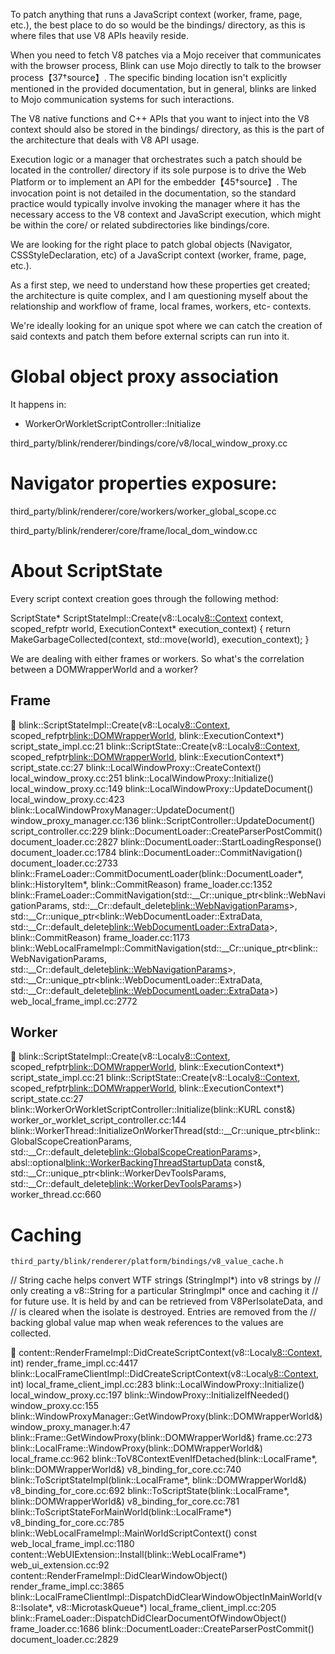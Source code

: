 To patch anything that runs a JavaScript context (worker, frame, page, etc.), the best place to do so would be the bindings/ directory, as this is where files that use V8 APIs heavily reside.

When you need to fetch V8 patches via a Mojo receiver that communicates with the browser process, Blink can use Mojo directly to talk to the browser process【37†source】. The specific binding location isn't explicitly mentioned in the provided documentation, but in general, blinks are linked to Mojo communication systems for such interactions.

The V8 native functions and C++ APIs that you want to inject into the V8 context should also be stored in the bindings/ directory, as this is the part of the architecture that deals with V8 API usage.

Execution logic or a manager that orchestrates such a patch should be located in the controller/ directory if its sole purpose is to drive the Web Platform or to implement an API for the embedder【45†source】. The invocation point is not detailed in the documentation, so the standard practice would typically involve invoking the manager where it has the necessary access to the V8 context and JavaScript execution, which might be within the core/ or related subdirectories like bindings/core.




We are looking for the right place to patch global objects (Navigator, CSSStyleDeclaration, etc) of a JavaScript context (worker, frame, page, etc.).

As a first step, we need to understand how these properties get created; the architecture is quite complex, and I am questioning myself about the relationship and workflow of frame, local frames, workers, etc- contexts.

We're ideally looking for an unique spot where we can catch the creation of said contexts and patch them before external scripts can run into it.


# Global object proxy association

It happens in:

- WorkerOrWorkletScriptController::Initialize

third_party/blink/renderer/bindings/core/v8/local_window_proxy.cc



# Navigator properties exposure:

third_party/blink/renderer/core/workers/worker_global_scope.cc

third_party/blink/renderer/core/frame/local_dom_window.cc




# About ScriptState


Every script context creation goes through the following method:

ScriptState* ScriptStateImpl::Create(v8::Local<v8::Context> context,
                                     scoped_refptr<DOMWrapperWorld> world,
                                     ExecutionContext* execution_context) {
  return MakeGarbageCollected<ScriptStateImpl>(context, std::move(world),
                                               execution_context);
}

We are dealing with either frames or workers. So what's the correlation between a DOMWrapperWorld and a worker?



## Frame

 blink::ScriptStateImpl::Create(v8::Local<v8::Context>, scoped_refptr<blink::DOMWrapperWorld>, blink::ExecutionContext*) script_state_impl.cc:21
 blink::ScriptState::Create(v8::Local<v8::Context>, scoped_refptr<blink::DOMWrapperWorld>, blink::ExecutionContext*) script_state.cc:27
 blink::LocalWindowProxy::CreateContext() local_window_proxy.cc:251
 blink::LocalWindowProxy::Initialize() local_window_proxy.cc:149
 blink::LocalWindowProxy::UpdateDocument() local_window_proxy.cc:423
 blink::LocalWindowProxyManager::UpdateDocument() window_proxy_manager.cc:136
 blink::ScriptController::UpdateDocument() script_controller.cc:229
 blink::DocumentLoader::CreateParserPostCommit() document_loader.cc:2827
 blink::DocumentLoader::StartLoadingResponse() document_loader.cc:1784
 blink::DocumentLoader::CommitNavigation() document_loader.cc:2733
 blink::FrameLoader::CommitDocumentLoader(blink::DocumentLoader*, blink::HistoryItem*, blink::CommitReason) frame_loader.cc:1352
 blink::FrameLoader::CommitNavigation(std::__Cr::unique_ptr<blink::WebNavigationParams, std::__Cr::default_delete<blink::WebNavigationParams>>, std::__Cr::unique_ptr<blink::WebDocumentLoader::ExtraData, std::__Cr::default_delete<blink::WebDocumentLoader::ExtraData>>, blink::CommitReason) frame_loader.cc:1173
 blink::WebLocalFrameImpl::CommitNavigation(std::__Cr::unique_ptr<blink::WebNavigationParams, std::__Cr::default_delete<blink::WebNavigationParams>>, std::__Cr::unique_ptr<blink::WebDocumentLoader::ExtraData, std::__Cr::default_delete<blink::WebDocumentLoader::ExtraData>>) web_local_frame_impl.cc:2772


## Worker


 blink::ScriptStateImpl::Create(v8::Local<v8::Context>, scoped_refptr<blink::DOMWrapperWorld>, blink::ExecutionContext*) script_state_impl.cc:21
 blink::ScriptState::Create(v8::Local<v8::Context>, scoped_refptr<blink::DOMWrapperWorld>, blink::ExecutionContext*) script_state.cc:27
 blink::WorkerOrWorkletScriptController::Initialize(blink::KURL const&) worker_or_worklet_script_controller.cc:144
 blink::WorkerThread::InitializeOnWorkerThread(std::__Cr::unique_ptr<blink::GlobalScopeCreationParams, std::__Cr::default_delete<blink::GlobalScopeCreationParams>>, absl::optional<blink::WorkerBackingThreadStartupData> const&, std::__Cr::unique_ptr<blink::WorkerDevToolsParams, std::__Cr::default_delete<blink::WorkerDevToolsParams>>) worker_thread.cc:660


# Caching

`third_party/blink/renderer/platform/bindings/v8_value_cache.h` 

// String cache helps convert WTF strings (StringImpl*) into v8 strings by
// only creating a v8::String for a particular StringImpl* once and caching it
// for future use. It is held by and can be retrieved from V8PerIsolateData, and
// is cleared when the isolate is destroyed. Entries are removed from the
// backing global value map when weak references to the values are collected.



 content::RenderFrameImpl::DidCreateScriptContext(v8::Local<v8::Context>, int) render_frame_impl.cc:4417
 blink::LocalFrameClientImpl::DidCreateScriptContext(v8::Local<v8::Context>, int) local_frame_client_impl.cc:283
 blink::LocalWindowProxy::Initialize() local_window_proxy.cc:197
 blink::WindowProxy::InitializeIfNeeded() window_proxy.cc:155
 blink::WindowProxyManager::GetWindowProxy(blink::DOMWrapperWorld&) window_proxy_manager.h:47
 blink::Frame::GetWindowProxy(blink::DOMWrapperWorld&) frame.cc:273
 blink::LocalFrame::WindowProxy(blink::DOMWrapperWorld&) local_frame.cc:962
 blink::ToV8ContextEvenIfDetached(blink::LocalFrame*, blink::DOMWrapperWorld&) v8_binding_for_core.cc:740
 blink::ToScriptStateImpl(blink::LocalFrame*, blink::DOMWrapperWorld&) v8_binding_for_core.cc:692
 blink::ToScriptState(blink::LocalFrame*, blink::DOMWrapperWorld&) v8_binding_for_core.cc:781
 blink::ToScriptStateForMainWorld(blink::LocalFrame*) v8_binding_for_core.cc:785
 blink::WebLocalFrameImpl::MainWorldScriptContext() const web_local_frame_impl.cc:1180
 content::WebUIExtension::Install(blink::WebLocalFrame*) web_ui_extension.cc:92
 content::RenderFrameImpl::DidClearWindowObject() render_frame_impl.cc:3865
 blink::LocalFrameClientImpl::DispatchDidClearWindowObjectInMainWorld(v8::Isolate*, v8::MicrotaskQueue*) local_frame_client_impl.cc:205
 blink::FrameLoader::DispatchDidClearDocumentOfWindowObject() frame_loader.cc:1686
 blink::DocumentLoader::CreateParserPostCommit() document_loader.cc:2829



